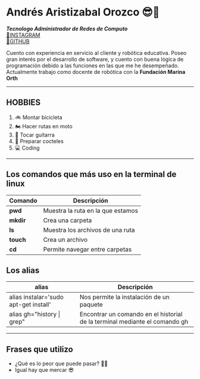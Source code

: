 # Andrés Aristizabal Orozco 😎🧔 
***Tecnologo Administrador de Redes de Computo***   
[🔎INSTAGRAM](https://www.instagram.com/esandresaristi/)  
[🔎GITHUB](https://github.com/andresarioro) 

Cuento con experiencia en servicio al cliente y robótica educativa. Poseo gran interés por el desarrollo de software, y cuento con 
buena lógica de programación debido a las funciones en las que me he desempeñado.  
Actualmente trabajo como docente de robótica con la **Fundación Marina Orth**  

***  

## HOBBIES  
1. 🚲 Montar bicicleta 
2. 🏍 Hacer rutas en moto
3. 🎸 Tocar guitarra
4. 🍹 Preparar cocteles
5. 💻 Coding  

***  
## Los comandos que más uso en la terminal de linux  

|**Comando**|**Descripción**                  |  
|-----------|---------------------------------|
|**pwd**    |Muestra la ruta en la que estamos|  
|**mkdir**  |Crea una carpeta                 |
|**ls**     |Muestra los archivos de una ruta |  
|**touch**  |Crea un archivo                  |
|**cd**     |Permite navegar entre carpetas   |  

## Los alias  

|**alias** |**Descripción**|
|----------|---------------|
|alias instalar='sudo apt-get install'|Nos permite la instalación de un paquete|  
|alias gh="history \| grep"|Encontrar un comando en el historial de la terminal mediante el comando gh|  

***

## Frases que utilizo
- ¿Qué es lo peor que puede pasar? 🤷‍♀️
- Igual hay que mercar 😎

